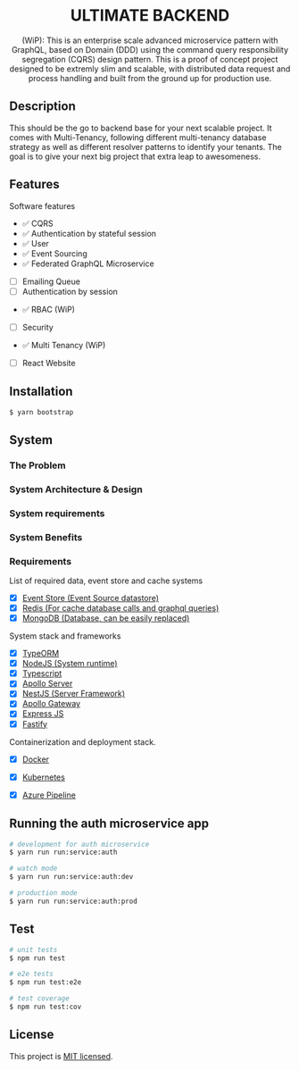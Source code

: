 <h1 align="center">
ULTIMATE BACKEND
</h1>
  
<p align="center">
  (WiP): This is an enterprise scale advanced microservice pattern with GraphQL, based on Domain  (DDD) using the command query responsibility segregation (CQRS) design pattern. This is a proof of concept project designed to be extremly slim and scalable, with distributed data request and process handling and built from the ground up for production use.
</p>
    <p align="center">
</p>

## Description
This should be the go to backend base for your next scalable project. It comes with Multi-Tenancy, following different multi-tenancy database strategy as well as different resolver patterns
to identify your tenants. The goal is to give your next big project that extra leap to awesomeness.

## Features
Software features

 - ✅ CQRS
 - ✅ Authentication by stateful session
 - ✅ User
 - ✅ Event Sourcing
 - ✅ Federated GraphQL Microservice
 - [ ] Emailing Queue
 - [ ] Authentication by session
 - ✅ RBAC (WiP)
 - [ ] Security
 - ✅ Multi Tenancy (WiP)
 - [ ] React Website
 
## Installation

```bash
$ yarn bootstrap
```

## System

### The Problem

### System Architecture & Design

### System requirements

### System Benefits

### Requirements

List of required data, event store and cache systems
 - [x] [Event Store (Event Source datastore)](https://eventstore.org)
 - [x] [Redis (For cache database calls and graphql queries)](https://redis.io/)
 - [x] [MongoDB (Database, can be easily replaced)](https://www.mongodb.com/)

System stack and frameworks
 - [x] [TypeORM](https://typeorm.io)
 - [x] [NodeJS (System runtime)](https://nodejs.org)
 - [x] [Typescript](https://www.typescriptlang.org)
 - [x] [Apollo Server](https://www.apollographql.com/docs/apollo-server)
 - [x] [NestJS (Server Framework)](https://nestjs.com)
 - [x] [Apollo Gateway](https://www.apollographql.com/docs/apollo-server/federation/introduction)
 - [x] [Express JS](https://expressjs.com)
 - [x] [Fastify](https://www.fastify.io)

Containerization and deployment stack.
 - [x] [Docker](https://www.docker.com/)
 - [x] [Kubernetes](https://kubernetes.io/)
 - [x] [Azure Pipeline](https://azure.microsoft.com/en-us/services/devops/pipelines/)


## Running the auth microservice app

```bash
# development for auth microservice
$ yarn run run:service:auth

# watch mode
$ yarn run run:service:auth:dev

# production mode
$ yarn run run:service:auth:prod
```

## Test

```bash
# unit tests
$ npm run test

# e2e tests
$ npm run test:e2e

# test coverage
$ npm run test:cov
```

## License

  This project is [MIT licensed](LICENSE).
